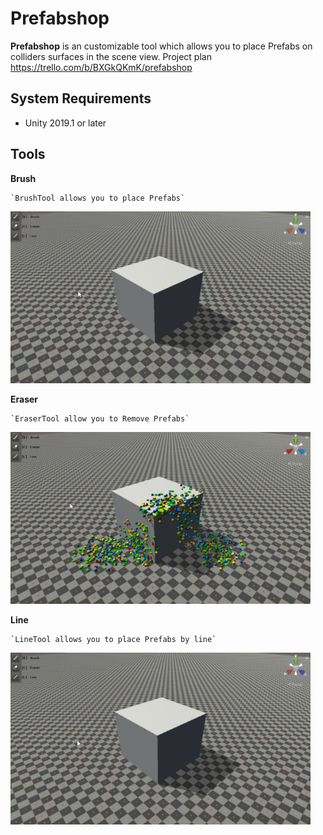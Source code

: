 Prefabshop
==============

**Prefabshop** is an customizable tool which allows you to place Prefabs on colliders surfaces in the scene view. 
Project plan https://trello.com/b/BXGkQKmK/prefabshop

System Requirements
-------------------

- Unity 2019.1 or later

Tools
-------------------

**Brush**
    
    `BrushTool allows you to place Prefabs`

<img src="demo/brushTool.gif" alt="brushTool" width="480"/>

**Eraser**
    
    `EraserTool allow you to Remove Prefabs`

<img src="demo/eraserTool.gif" alt="eraserTool" width="480"/>

**Line**
    
    `LineTool allows you to place Prefabs by line`

<img src="demo/lineTool.gif" alt="lineTool" width="480"/>